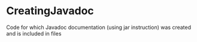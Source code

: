 # CreatingJavadoc
Code for which Javadoc documentation (using jar instruction) was created and is included in files
